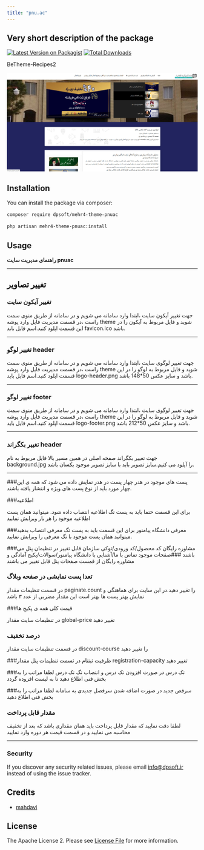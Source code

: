 ```yaml
---
title: "pnu.ac"
---
```

## Very short description of the package

[![Latest Version on Packagist](https://img.shields.io/packagist/v/dpsoft/mehr4-theme-pnuac.svg?style=flat-square)](https://packagist.org/packages/dpsoft/mehr4-theme-pnuac)
[![Total Downloads](https://img.shields.io/packagist/dt/dpsoft/mehr4-theme-pnuac.svg?style=flat-square)](https://packagist.org/packages/dpsoft/mehr4-theme-pnuac)

BeTheme-Recipes2

![my package](pnuac.jpg)

## Installation

You can install the package via composer:

```bash
composer require dpsoft/mehr4-theme-pnuac
```
```bash
php artisan mehr4-theme-pnuac:install
```

## Usage

**راهنمای  مدیریت سایت pnuac**
____
## تغییر تصاویر

### تغییر آیکون سایت

جهت تغییر آیکون سایت ،ابتدا وارد سامانه می شویم و در سامانه از طریق منوی سمت راست ،در قسمت مدیریت فایل وارد پوشه theme شوید و فایل مربوط به آیکون را در این قسمت اپلود کنید.اسم فایل باید favicon.ico باشد.
___
### تغییر لوگو header

جهت تغییر لوگوی سایت ،ابتدا وارد سامانه می شویم و در سامانه از طریق منوی سمت راست ،در قسمت مدیریت فایل وارد پوشه theme شوید و فایل مربوط به لوگو را در این قسمت اپلود کنید.اسم فایل باید logo-header.png باشد و سایز عکس 50*148 باشد.
___

### تغییر لوگو footer

جهت تغییر لوگوی سایت ،ابتدا وارد سامانه می شویم و در سامانه از طریق منوی سمت راست ،در قسمت مدیریت فایل وارد پوشه theme شوید و فایل مربوط به لوگو را در این قسمت اپلود کنید.اسم فایل باید logo-footer.png باشد و سایز عکس 50*212 باشد.
___

### تغییر بکگراند header

جهت تغییر بکگراند صفحه اصلی در همین مسیر بالا فایل مربوط به نام background.jpg را آپلود می کنیم.سایز تصویر باید با سایز تصویر موجود یکسان باشد.
___

###پست های موجود در هدر
چهار پست در هدر نمایش داده می شود که همه ی این چهار مورد باید از نوع پست های ویژه و انتشار یافته باشند.

###اطلاعیه

برای این قسمت حتما باید به پست تگ اطلاعیه انتصاب داده شود. میتوانید همان پست اطلاعیه موجود را هر بار ویرایش نمایید

###معرفی دانشگاه پیامنور
برای این قسمت باید به پست تگ معرفی انتصاب بدهید .میتوانید همان پست موجود با تگ معرفی را ویرایش نمایید

###مشاوره رایگان
کد محصول/کد ورودی/توکی سازمان قابل تغییر در تنظیمان پنل می باشند
###صفحات موجود
تماس با ما/آشنایی با دانشگاه پیامنور/سوالات/پکیج آمادگی و مشاوره رایگان از قمست صفحات پنل قابل تغییر می باشند

### تعدا پست نمایشی در صفحه وبلاگ
در قسمت تنظیمات مقدار paginate.count  را تغییر دهید.در این سایت برای هماهنگی و نمایش بهتر پست ها بهتر است این مقدار مضربی از عدد ۳ باشد

###قیمت کلی همه ی پکیج ها

در تنظیمات سایت  مقدار global-price تغییر دهید

### درصد تخفیف
در قسمت تنظیمات سایت مقدار discount-course را تغییر دهید

###ظرفیت ثبتنام
در ثسمت تنظیمات پنل  مقدار registration-capacity تغییر دهید

###تک درس
در صورت افزودن تک درس و انتصاب تگ تک درس لطفا مراتب را به بخش فنی اطلاع دهید تا به لیست افزوده گردد

###سرفص جدید
در صورت اضافه شدن سرفصل جدیدی به سامانه لطفا مراتب را به بخش فنی اطلاع دهید

### مقدار قابل پرداخت
لطفا دقت نمایید که مقدار قابل پرداخت باید همان مقداری باشد که بعد از تخفیف محاسبه می نمایید و در قسمت قیمت هر دوره وارد نمایید
___



### Security

If you discover any security related issues, please email info@dpsoft.ir instead of using the issue tracker.

## Credits

- [mahdavi](http://mygitlab.ir/dpsoft)

## License

The Apache License 2. Please see [License File](LICENSE.md) for more information.
